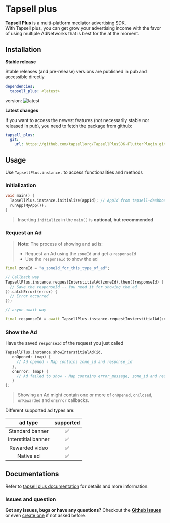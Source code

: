 # Tapsell plus

**Tapsell Plus** is a multi-platform mediator advertising SDK.  
With Tapsell plus, you can get grow your advertising income with the favor of using multiple AdNetworks that is best for the at the moment.  

## Installation

**Stable release**

Stable releases (and pre-release) versions are published in pub and accessible directly


```yaml
dependencies:
  tapsell_plus: <latest>
```

version: ![latest](https://img.shields.io/pub/v/tapsell_plus?label=tapsell_plus&style=plastic)

**Latest changes**

If you want to access the newest features (not necessarily stable nor released in pub), you need to fetch the package from github:

```yaml
tapsell_plus:
  git:
    url: https://github.com/tapsellorg/TapsellPlusSDK-FlutterPlugin.git
```

## Usage

Use `TapsellPlus.instance.` to access functionalities and methods

### Initialization

```dart
void main() {
  TapsellPlus.instance.initialize(appId); // AppId from tapsell-dashboard
  runApp(MyApp());
}
```

> Inserting `initialize` in the `main()` is **optional, but recommended**


### Request an Ad

> **Note**: The process of showing and ad is:  
>
> - Request an Ad using the `zoneId` and get a `responseId`
> - Use the `responseId` to show the ad


```dart
final zoneId = "a_zoneId_for_this_type_of_ad";

// Callback way
TapsellPlus.instance.requestInterstitialAd(zoneId).then((responseId) {
  // Save the responseId -- You need it for showing the ad
}).catchError((error) {
  // Error occurred
});

// async-await way

final responseId = await TapsellPlus.instance.requestInsterstitialAd(zoneId);
```

### Show the Ad

Have the saved `responseId` of the request you just called

```dart
TapsellPlus.instance.showInterstitialAd(id,
   onOpened: (map) {
     // Ad opened - Map contains zone_id and response_id
   },
   onError: (map) {
     // Ad failed to show - Map contains error_message, zone_id and response_id
   }
);
```

> Showing an Ad might contain one or more of `onOpened`, `onClosed`, `onRewarded` and `onError` callbacks.

Different supported ad types are:

|ad type|supported|
|:--:|:--:|
|Standard banner|✅|
|Interstitial banner|✅|
|Rewarded video|✅|
|Native ad|✅|

## Documentations

Refer to [tapsell plus documentation](https://docs.tapsell.ir/sdk/) for details and more information.

### Issues and question

**Got any issues, bugs or have any questions?** Checkout the [**Github issues**](https://github.com/tapsellorg/TapsellPlusSDK-FlutterPlugin/issues?q=is%3Aissue) or even [create one](https://github.com/tapsellorg/TapsellPlusSDK-FlutterPlugin/issues/new) if not asked before. 
